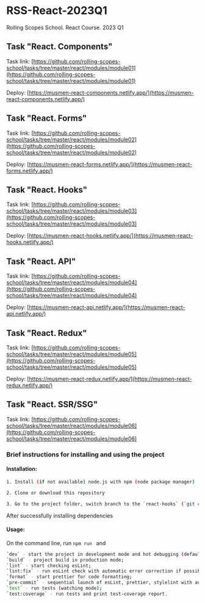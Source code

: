 # RSS-React-2023Q1

Rolling Scopes School. React Course. 2023 Q1

## Task "React. Components"

Task link: [https://github.com/rolling-scopes-school/tasks/tree/master/react/modules/module01](https://github.com/rolling-scopes-school/tasks/tree/master/react/modules/module01)

Deploy: [https://musmen-react-components.netlify.app/](https://musmen-react-components.netlify.app/)

## Task "React. Forms"

Task link: [https://github.com/rolling-scopes-school/tasks/tree/master/react/modules/module02](https://github.com/rolling-scopes-school/tasks/tree/master/react/modules/module02)

Deploy: [https://musmen-react-forms.netlify.app/](https://musmen-react-forms.netlify.app/)

## Task "React. Hooks"

Task link: [https://github.com/rolling-scopes-school/tasks/tree/master/react/modules/module03](https://github.com/rolling-scopes-school/tasks/tree/master/react/modules/module03)

Deploy: [https://musmen-react-hooks.netlify.app/](https://musmen-react-hooks.netlify.app/)

## Task "React. API"

Task link: [https://github.com/rolling-scopes-school/tasks/tree/master/react/modules/module04](https://github.com/rolling-scopes-school/tasks/tree/master/react/modules/module04)

Deploy: [https://musmen-react-api.netlify.app/](https://musmen-react-api.netlify.app/)

## Task "React. Redux"

Task link: [https://github.com/rolling-scopes-school/tasks/tree/master/react/modules/module05](https://github.com/rolling-scopes-school/tasks/tree/master/react/modules/module05)

Deploy: [https://musmen-react-redux.netlify.app/](https://musmen-react-redux.netlify.app/)

## Task "React. SSR/SSG"

Task link: [https://github.com/rolling-scopes-school/tasks/tree/master/react/modules/module06](https://github.com/rolling-scopes-school/tasks/tree/master/react/modules/module06)

### Brief instructions for installing and using the project

#### **Installation:**

```sh
1. Install (if not available) node.js with npm (node ​​package manager)
```

```sh
2. Clone or download this repository
```

```sh
3. Go to the project folder, switch branch to the `react-hooks` (`git checkout react-hooks`) and run `npm install` (for installing dependencies) on the command line (in the terminal, for example)
```

After successfully installing dependencies

#### **Usage:**

On the command line, run `npm run ` and

```sh
`dev` - start the project in development mode and hot debugging (default local-host http://127.0.0.1:5173/);
`build` - project build in production mode;
`lint` - start checking esLint;
`lint:fix` - run esLint check with automatic error correction if possible;
`format` - start prettier for code formatting;
`pre-commit` - sequential launch of esLint, prettier, stylelint with automatic error correction if possible. Designed to run before each commit to the repository or before project build;
`test` - run tests (watching mode);
`test:coverage` - run tests and print test-coverage report.
```
